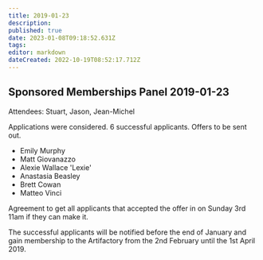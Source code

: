 ```yaml
---
title: 2019-01-23
description: 
published: true
date: 2023-01-08T09:18:52.631Z
tags: 
editor: markdown
dateCreated: 2022-10-19T08:52:17.712Z
---
```


## Sponsored Memberships Panel 2019-01-23

Attendees: Stuart, Jason, Jean-Michel

Applications were considered. 6 successful applicants. Offers to be sent out.

-   Emily Murphy
-   Matt Giovanazzo
-   Alexie Wallace 'Lexie'
-   Anastasia Beasley
-   Brett Cowan
-   Matteo Vinci

Agreement to get all applicants that accepted the offer in on Sunday 3rd 11am if they can make it.

The successful applicants will be notified before the end of January and gain membership to the Artifactory from the 2nd February until the 1st April 2019.
